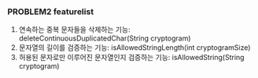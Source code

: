 ### PROBLEM2 featurelist

1. 연속하는 중복 문자들을 삭제하는 기능: deleteContinuousDuplicatedChar(String cryptogram)
2. 문자열의 길이를 검증하는 기능: isAllowedStringLength(int cryptogramSize)
3. 허용된 문자로만 이루어진 문자열인지 검증하는 기능: isAllowedString(String cryptogram)
